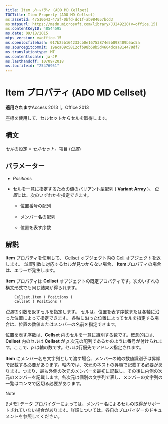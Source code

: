 ```yaml
---
title: Item プロパティ (ADO MD Cellset)
TOCTitle: Item Property (ADO MD Cellset)
ms:assetid: 47510643-47af-0bfd-dc1f-ab984057bcd3
ms:mtpsurl: https://msdn.microsoft.com/library/JJ249220(v=office.15)
ms:contentKeyID: 48544595
ms.date: 09/18/2015
mtps_version: v=office.15
ms.openlocfilehash: 017b25b164233cb0e16753874e5b898409b5ac5a
ms.sourcegitcommit: 19aca09c5812cfb98b68b5d4604dcaa814479df7
ms.translationtype: MT
ms.contentlocale: ja-JP
ms.lasthandoff: 10/09/2018
ms.locfileid: "25476951"
---
```

# <a name="item-property-ado-md-cellset"></a>Item プロパティ (ADO MD Cellset)

**適用されます**Access 2013 |。Office 2013

座標を使用して、セルセットからセルを取得します。

## <a name="syntax"></a>構文

*セル*の設定 = *セルセット*。項目 (*位置*)

## <a name="parameters"></a>パラメーター

- *Positions*

- セルを一意に指定するための値のバリアント型配列 ( **Variant** **Array** )。 *位置*には、次のいずれかを指定できます。
    
  - 位置番号の配列
    
  - メンバー名の配列
    
  - 位置を表す序数

## <a name="remarks"></a>解説

**Item** プロパティを使用して、 [Cellset](cell-object-ado-md.md) オブジェクト内の [Cell](cellset-object-ado-md.md) オブジェクトを返します。 *位置*引数に対応するセルが見つからない場合、 **Item**プロパティの場合は、エラーが発生します。

**Item** プロパティは **Cellset** オブジェクトの既定プロパティです。次のいずれの構文形式でも同じ結果が得られます。

```vb
    Cellset.Item ( Positions )
    Cellset ( Positions )
```

*位置*の引数を返すセルを指定します。 セルは、位置を表す序数または各軸に沿った位置によって指定できます。 各軸に沿った位置によってセルを指定する場合は、位置の数値またはメンバーの名前を指定できます。

位置を表す序数は、**Cellset** 内のセルを一意に識別する数です。概念的には、**Cellset** 内のセルは **Cellset** が *p* 次元の配列であるかのように番号が付けられます。ここで、*p* は軸の数です。セルは行優先でアドレス指定されます。

**Item** にメンバー名を文字列として渡す場合、メンバーの軸の数値識別子は昇順で記載する必要があります。軸内では、次元のネストの昇順で記載する必要があります。つまり、最も外側の次元のメンバーを最初に記載し、その後に内側の次元のメンバーを記載します。各次元は個別の文字列で表し、メンバーの文字列の一覧はコンマで区切る必要があります。


> [!NOTE]
> [!メモ] データ プロバイダーによっては、メンバー名によるセルの取得がサポートされていない場合があります。詳細については、各自のプロバイダーのドキュメントを参照してください。


